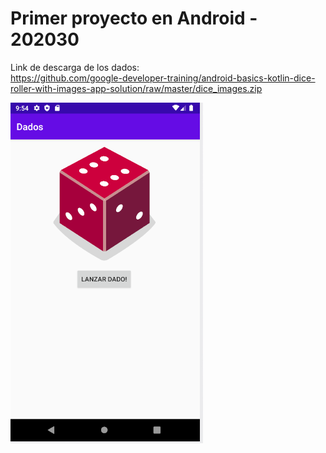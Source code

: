 # Primer proyecto en Android - 202030
Link de descarga de los dados:   
 https://github.com/google-developer-training/android-basics-kotlin-dice-roller-with-images-app-solution/raw/master/dice_images.zip
 
 ![Los dados](/tomaPantalla.png)
